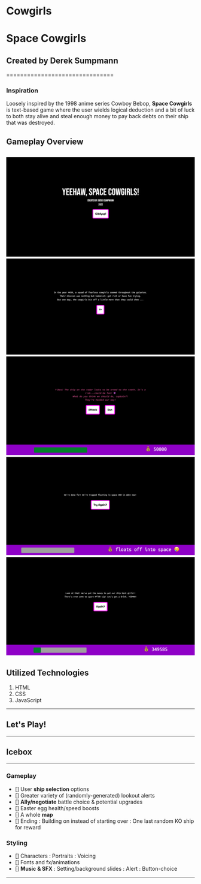 # Cowgirls
# Space Cowgirls
## Created by Derek Sumpmann
===============================
### Inspiration
Loosely inspired by the 1998 anime series Cowboy Bebop, **Space Cowgirls** is text-based game where the user wields logical deduction and a bit of luck to both stay alive and steal enough money to pay back debts on their ship that was destroyed.  


## Gameplay Overview
![Title-Screen](title.png "Title")
![Background](story.png "Setting")
![Attack-or-Run](battlechoice.png "Battle Choice")
![Loser](gamelose.png "Loser")
![Winner](gamewin.png "Winner")
---

## Utilized Technologies
1. HTML
2. CSS
3. JavaScript
---

## Let's Play!

---

## Icebox

---

### Gameplay
- [] User **ship selection** options
- [] Greater variety of (randomly-generated) lookout alerts 
- [] **Ally/negotiate** battle choice & potential upgrades
- [] Easter egg health/speed boosts
- [] A whole **map**
- [] Ending
: Building on instead of starting over
: One last random KO ship for reward 

### Styling

- [] Characters
: Portraits
: Voicing
- [] Fonts and fx/animations
- [] **Music & SFX**
: Setting/background slides
: Alert
: Button-choice
---

